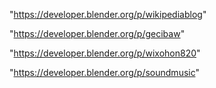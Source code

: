 "https://developer.blender.org/p/wikipediablog"

"https://developer.blender.org/p/gecibaw"

"https://developer.blender.org/p/wixohon820"

"https://developer.blender.org/p/soundmusic"

 
